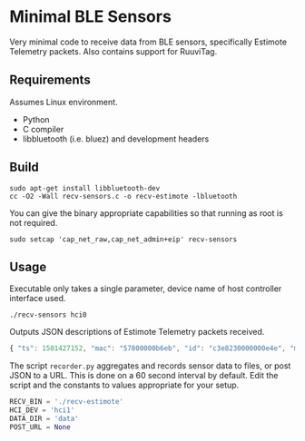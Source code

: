 # Minimal BLE Sensors

Very minimal code to receive data from BLE sensors, specifically Estimote Telemetry packets.
Also contains support for RuuviTag.

## Requirements

Assumes Linux environment.

* Python
* C compiler
* libbluetooth (i.e. bluez) and development headers

## Build

```
sudo apt-get install libbluetooth-dev
cc -O2 -Wall recv-sensors.c -o recv-estimote -lbluetooth
```

You can give the binary appropriate capabilities so that running as root is not required.
```
sudo setcap 'cap_net_raw,cap_net_admin+eip' recv-sensors
```

## Usage

Executable only takes a single parameter, device name of host controller interface used.
```
./recv-sensors hci0
```

Outputs JSON descriptions of Estimote Telemetry packets received.
```javascript
{ "ts": 1501427152, "mac": "57800000b6eb", "id": "c3e8230000000e4e", "magnetometer": [0.000, 0.000, 0.000], "light_level": 0.00, "temperature": 23.25, "uptime": "645h", "battery_voltage": 3019, "battery_level": 99, "clock_error": false, "firmware_error": false }
```

The script `recorder.py` aggregates and records sensor data to files, or post JSON to a URL.
This is done on a 60 second interval by default.
Edit the script and the constants to values appropriate for your setup.
```python
RECV_BIN = './recv-estimote'
HCI_DEV = 'hci1'
DATA_DIR = 'data'
POST_URL = None
```
